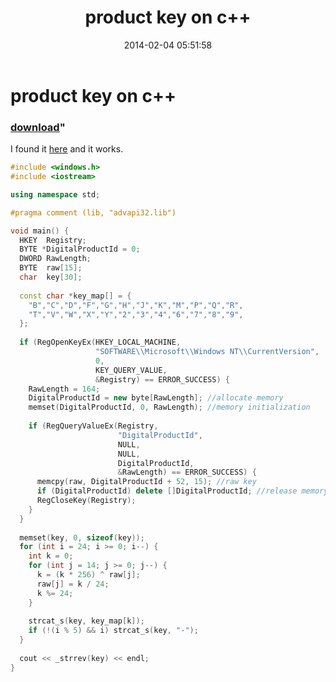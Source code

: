 ﻿---
pid:            4875
parent:         0
children:       
poster:         bO_obleak
title:          product key on c++
date:           2014-02-04 05:51:58
format:         cpp
---

# product key on c++

### [download](4875.cpp)"

I found it [here](https://github.com/gregzakharov/X/blob/master/ProductKey/source.cpp) and it works.

```cpp
#include <windows.h>
#include <iostream>

using namespace std;

#pragma comment (lib, "advapi32.lib")

void main() {
  HKEY  Registry;
  BYTE *DigitalProductId = 0;
  DWORD RawLength;
  BYTE  raw[15];
  char  key[30];
  
  const char *key_map[] = {
    "B","C","D","F","G","H","J","K","M","P","Q","R",
    "T","V","W","X","Y","2","3","4","6","7","8","9",
  };
  
  if (RegOpenKeyEx(HKEY_LOCAL_MACHINE,
                   "SOFTWARE\\Microsoft\\Windows NT\\CurrentVersion",
                   0,
                   KEY_QUERY_VALUE,
                   &Registry) == ERROR_SUCCESS) {
    RawLength = 164;
    DigitalProductId = new byte[RawLength]; //allocate memory
    memset(DigitalProductId, 0, RawLength); //memory initialization
    
    if (RegQueryValueEx(Registry,
                        "DigitalProductId",
                        NULL,
                        NULL,
                        DigitalProductId,
                        &RawLength) == ERROR_SUCCESS) {
      memcpy(raw, DigitalProductId + 52, 15); //raw key
      if (DigitalProductId) delete []DigitalProductId; //release memory
      RegCloseKey(Registry);
    }
  }
  
  memset(key, 0, sizeof(key));
  for (int i = 24; i >= 0; i--) {
    int k = 0;
    for (int j = 14; j >= 0; j--) {
      k = (k * 256) ^ raw[j];
      raw[j] = k / 24;
      k %= 24;
    }
    
    strcat_s(key, key_map[k]);
    if (!(i % 5) && i) strcat_s(key, "-");
  }
  
  cout << _strrev(key) << endl;
}
```
